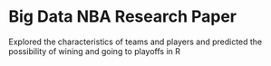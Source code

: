 # Big Data NBA Research Paper
Explored the characteristics of teams and players and predicted the possibility of wining and going to playoffs in R

